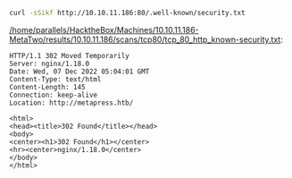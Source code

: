```bash
curl -sSikf http://10.10.11.186:80/.well-known/security.txt
```

[/home/parallels/HacktheBox/Machines/10.10.11.186-MetaTwo/results/10.10.11.186/scans/tcp80/tcp_80_http_known-security.txt](file:///home/parallels/HacktheBox/Machines/10.10.11.186-MetaTwo/results/10.10.11.186/scans/tcp80/tcp_80_http_known-security.txt):

```
HTTP/1.1 302 Moved Temporarily
Server: nginx/1.18.0
Date: Wed, 07 Dec 2022 05:04:01 GMT
Content-Type: text/html
Content-Length: 145
Connection: keep-alive
Location: http://metapress.htb/

<html>
<head><title>302 Found</title></head>
<body>
<center><h1>302 Found</h1></center>
<hr><center>nginx/1.18.0</center>
</body>
</html>

```

